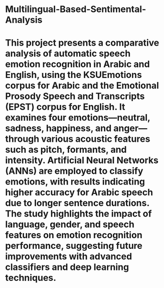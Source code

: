 # Multilingual-Based-Sentimental-Analysis
# This project presents a comparative analysis of automatic speech emotion recognition in Arabic and English, using the KSUEmotions corpus for Arabic and the Emotional Prosody Speech and Transcripts (EPST) corpus for English. It examines four emotions—neutral, sadness, happiness, and anger—through various acoustic features such as pitch, formants, and intensity. Artificial Neural Networks (ANNs) are employed to classify emotions, with results indicating higher accuracy for Arabic speech due to longer sentence durations. The study highlights the impact of language, gender, and speech features on emotion recognition performance, suggesting future improvements with advanced classifiers and deep learning techniques.
